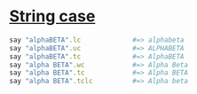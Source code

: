 [1]: https://rosettacode.org/wiki/String_case

# [String case][1]

```ruby
say "alphaBETA".lc             #=> alphabeta
say "alphaBETA".uc             #=> ALPHABETA
say "alphaBETA".tc             #=> AlphaBETA
say "alpha BETA".wc            #=> Alpha Beta
say "alpha BETA".tc            #=> Alpha BETA
say "alpha BETA".tclc          #=> Alpha beta
```

